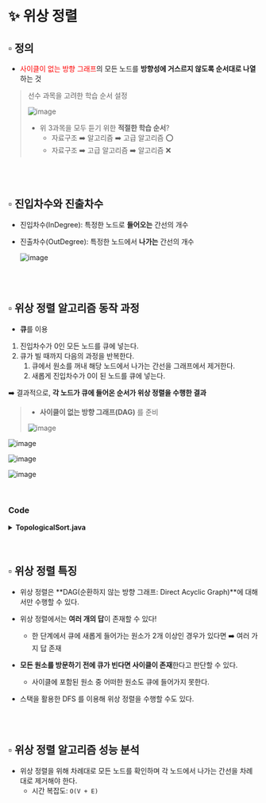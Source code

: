 # ✨ 위상 정렬

## ▫️ 정의
- <span style="color:red">사이클이 없는 방향 그래프</span>의 모든 노드를 **방향성에 거스르지 않도록 순서대로 나열**하는 것
> 선수 과목을 고려한 학습 순서 설정
> 
> ![image](https://github.com/hayannn/2L24-Algo-Study/assets/102213509/11681aca-e969-4a1d-b133-59756ca90425)
> 
> - 위 3과목을 모두 듣기 위한 **적절한 학습 순서**?
>   - 자료구조 ➡️ 알고리즘 ➡️ 고급 알고리즘 ⭕
>   - 자료구조 ➡️ 고급 알고리즘 ➡️ 알고리즘 ❌

<br>
<br>

## ▫️ 진입차수와 진출차수
- 진입차수(InDegree): 특정한 노드로 **들어오는** 간선의 개수
- 진출차수(OutDegree): 특정한 노드에서 **나가는** 간선의 개수

  ![image](https://github.com/hayannn/2L24-Algo-Study/assets/102213509/3227f08a-a921-42ec-aa3c-86f3084efb90)

<br>
<br>

## ▫️ 위상 정렬 알고리즘 동작 과정
- **큐**를 이용

1. 진입차수가 0인 모든 노드를 큐에 넣는다.
2. 큐가 빌 때까지 다음의 과정을 반복한다.
   1) 큐에서 원소를 꺼내 해당 노드에서 나가는 간선을 그래프에서 제거한다.
   2) 새롭게 진입차수가 0이 된 노드를 큐에 넣는다.

➡️ 결과적으로, **각 노드가 큐에 들어온 순서가 위상 정렬을 수행한 결과**


> - **사이클이 없는 방향 그래프(DAG)** 를 준비
> 
> ![image](https://github.com/hayannn/2L24-Algo-Study/assets/102213509/eaceadc6-a737-4733-9361-1373d76472f0)



![image](https://github.com/hayannn/2L24-Algo-Study/assets/102213509/2dd13571-bd71-4c2a-aa66-a2f58018b40d)

![image](https://github.com/hayannn/2L24-Algo-Study/assets/102213509/e951c1ce-1de1-4612-bc1f-da80b0ac6a42)

![image](https://github.com/hayannn/2L24-Algo-Study/assets/102213509/61927ab6-3c99-4ff9-b428-15b64a9a9fda)

<br>

### Code

<details>
<summary><strong>TopologicalSort.java</strong></summary>

```java
package HayanLee.그래프이론.이론.코드;

import java.util.*;

public class TopologicalSort {

    // 노드의 개수(V)와 간선의 개수(E)
    // 노드의 개수는 최대 100,000개라고 가정
    public static int v, e;
    // 모든 노드에 대한 진입차수는 0으로 초기화
    public static int[] indegree = new int[100001];
    // 각 노드에 연결된 간선 정보를 담기 위한 연결 리스트 초기화
    public static ArrayList<ArrayList<Integer>> graph = new ArrayList<ArrayList<Integer>>();

    // 위상 정렬 함수
    public static void topologySort() {
        ArrayList<Integer> result = new ArrayList<>(); // 알고리즘 수행 결과를 담을 리스트
        Queue<Integer> q = new LinkedList<>(); // 큐 라이브러리 사용

        // 처음 시작할 때는 진입차수가 0인 노드를 큐에 삽입
        for (int i = 1; i <= v; i++) {
            if (indegree[i] == 0) {
                q.offer(i);
            }
        }

        // 큐가 빌 때까지 반복
        while (!q.isEmpty()) {
            // 큐에서 원소 꺼내기
            int now = q.poll();
            result.add(now);
            // 해당 원소와 연결된 노드들의 진입차수에서 1 빼기
            for (int i = 0; i < graph.get(now).size(); i++) {
                indegree[graph.get(now).get(i)] -= 1;
                // 새롭게 진입차수가 0이 되는 노드를 큐에 삽입
                if (indegree[graph.get(now).get(i)] == 0) {
                    q.offer(graph.get(now).get(i));
                }
            }
        }

        // 위상 정렬을 수행한 결과 출력
        for (int i = 0; i < result.size(); i++) {
            System.out.print(result.get(i) + " ");
        }
    }

    public static void main(String[] args) {
        Scanner sc = new Scanner(System.in);

        v = sc.nextInt();
        e = sc.nextInt();

        // 그래프 초기화
        for (int i = 0; i <= v; i++) {
            graph.add(new ArrayList<Integer>());
        }

        // 방향 그래프의 모든 간선 정보를 입력 받기
        for (int i = 0; i < e; i++) {
            int a = sc.nextInt();
            int b = sc.nextInt();
            graph.get(a).add(b); // 정점 A에서 B로 이동 가능
            // 진입 차수를 1 증가
            indegree[b] += 1;
        }

        topologySort();
    }
}

```

![image](https://github.com/hayannn/2L24-Algo-Study/assets/102213509/7451c7e4-f9d7-4f5a-a6a9-11c0e6169b4a)

</details>

<br>
<br>

## ▫️ 위상 정렬 특징
- 위상 정렬은 **DAG(순환하지 않는 방향 그래프: Direct Acyclic Graph)**에 대해서만 수행할 수 있다.
- 위상 정렬에서는 **여러 개의 답**이 존재할 수 있다!
  - 한 단계에서 큐에 새롭게 들어가는 원소가 2개 이상인 경우가 있다면 ➡️ 여러 가지 답 존재


- **모든 원소를 방문하기 전에 큐가 빈다면 사이클이 존재**한다고 판단할 수 있다.
  - 사이클에 포함된 원소 중 어떠한 원소도 큐에 들어가지 못한다.

- 스택을 활용한 DFS 를 이용해 위상 정렬을 수행할 수도 있다.

<br>
<br>

## ▫️ 위상 정렬 알고리즘 성능 분석
- 위상 정렬을 위해 차례대로 모든 노드를 확인하며 각 노드에서 나가는 간선을 차례대로 제거해야 한다.
  - 시간 복잡도: ```O(V + E)```